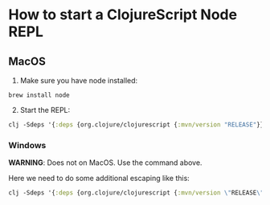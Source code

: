 # How to start a ClojureScript Node REPL

## MacOS

1. Make sure you have node installed:
```
brew install node
```
2. Start the REPL:

``` clojure
clj -Sdeps '{:deps {org.clojure/clojurescript {:mvn/version "RELEASE"}}}' -M -m cljs.repl.node
```

### Windows

**WARNING**: Does not on MacOS. Use the command above.


Here we need to do some additional escaping like this:

``` clojure
clj -Sdeps '{:deps {org.clojure/clojurescript {:mvn/version \"RELEASE\"}}}' -M -m cljs.repl.node
```

